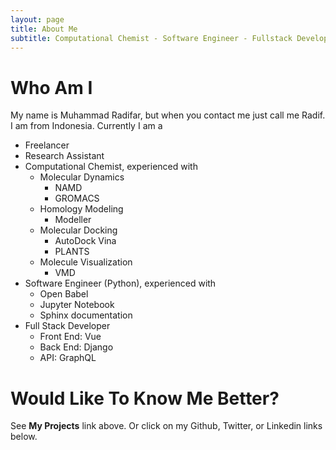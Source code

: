 ```yaml
---
layout: page
title: About Me
subtitle: Computational Chemist - Software Engineer - Fullstack Developer
---
```


# Who Am I

My name is Muhammad Radifar, but when you contact me just call me Radif. 
I am from Indonesia. Currently I am a

- Freelancer
- Research Assistant
- Computational Chemist, experienced with
    - Molecular Dynamics
        - NAMD
        - GROMACS
    - Homology Modeling
        - Modeller
    - Molecular Docking
        - AutoDock Vina
        - PLANTS
    - Molecule Visualization
        - VMD
- Software Engineer (Python), experienced with
    - Open Babel
    - Jupyter Notebook
    - Sphinx documentation
- Full Stack Developer
    - Front End: Vue
    - Back End: Django
    - API: GraphQL

# Would Like To Know Me Better?

See **My Projects** link above. Or click on my Github, Twitter, or Linkedin links below.